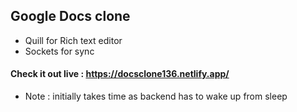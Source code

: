 ## Google Docs clone
* Quill for Rich text editor
* Sockets for sync
  
####  Check it out live : https://docsclone136.netlify.app/
* Note : initially takes time as backend has to wake up from sleep
